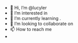 - 👋 Hi, I’m @lucyler 
- 👀 I’m interested in 
- 🌱 I’m currently learning .
- 💞️ I’m looking to collaborate on 
- 📫 How to reach me 
- 
<!---
lucyler/lucyler is a ✨ special ✨ repository because its `README.md` (this file) appears on your GitHub profile.
You can click the Preview link to take a look at your changes.
--->

